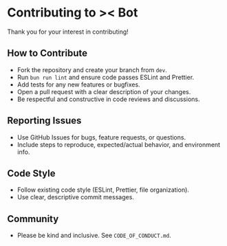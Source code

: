 # Contributing to >< Bot

Thank you for your interest in contributing!

## How to Contribute

- Fork the repository and create your branch from `dev`.
- Run `bun run lint` and ensure code passes ESLint and Prettier.
- Add tests for any new features or bugfixes.
- Open a pull request with a clear description of your changes.
- Be respectful and constructive in code reviews and discussions.

## Reporting Issues

- Use GitHub Issues for bugs, feature requests, or questions.
- Include steps to reproduce, expected/actual behavior, and environment info.

## Code Style

- Follow existing code style (ESLint, Prettier, file organization).
- Use clear, descriptive commit messages.

## Community

- Please be kind and inclusive. See `CODE_OF_CONDUCT.md`.
